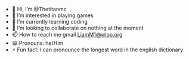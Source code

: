- 👋 Hi, I’m @Thetitanmc 
- 👀 I’m interested in playing games
- 🌱 I’m currently learning coding
- 💞️ I’m looking to collaborate on nothing at the moment
- 📫 How to reach me gmail LiamM1@wloo.org
- 😄 Pronouns: he/Him
- ⚡ Fun fact: I can pronounce the longest word in the english dictionary 

<!---
Thetitanmc/Thetitanmc is a ✨ special ✨ repository because its `README.md` (this file) appears on your GitHub profile.
You can click the Preview link to take a look at your changes.
--->
